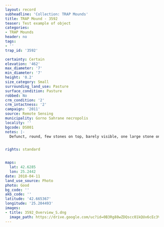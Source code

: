 ```yaml
---
layout: record
subheadline: 'Collection: TRAP Mounds'
title: TRAP Mound - 3592
teaser: Test example of object
categories:
- TRAP Mounds
header: no
tags:
- ''
trap_id: '3592'

certainty: Certain
elevation: '462'
max_diameter: '7'
min_diameter: '7'
height: '0.2'
size_category: Small
surrounding_land_use: Pasture
surface_condition: Pasture
robbed: No
crm_condition: '2'
crm_intactness: '2'
campaign: '2011'
source: Remote Sensing
municipality: Gorno Sahrane necropolis
locality: ''
bgcode: DS001
notes: |-
  Defunct, round, few stones on top, barely visible, one large stone on top, badly damaged (agricultural activity).


rights: standard


maps:
  lat: 42.6285
  lon: 25.2442
date: 2018-04-11
land_use_source: Photo
photo: Good
bg_code: ''
akb_code: ''
latitude: '42.665367'
longitude: '25.204493'
images:
- title: 3592_Overview_S.dng
  image_path: https://drive.google.com/uc?id=0B3Rg88wZDQscc01kQUx6cEc3V1k
---
```

